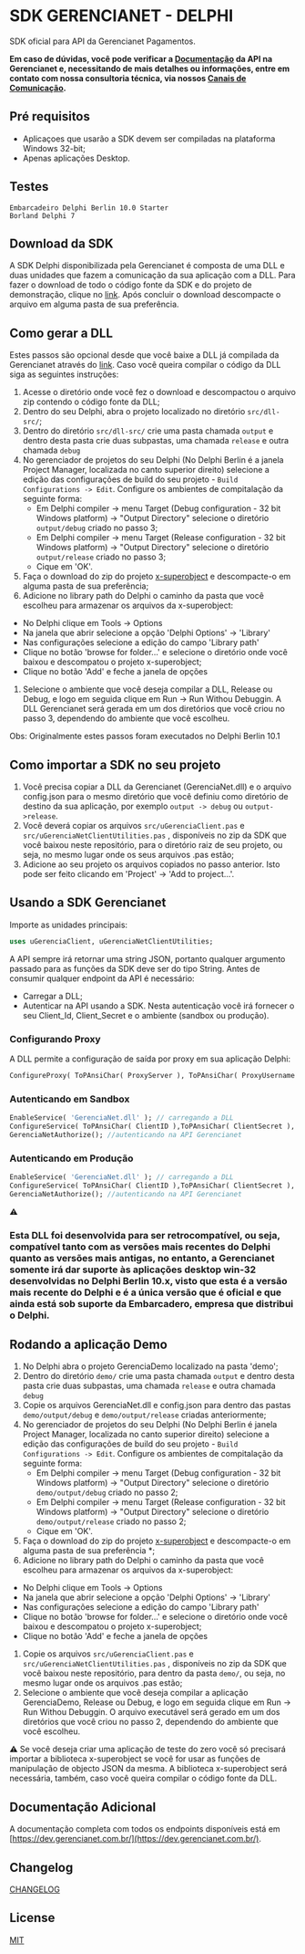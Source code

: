 # SDK GERENCIANET - DELPHI

SDK oficial para API da Gerencianet Pagamentos.

**Em caso de dúvidas, você pode verificar a [Documentação](https://docs.gerencianet.com.br) da API na Gerencianet e, necessitando de mais detalhes ou informações, entre em contato com nossa consultoria técnica, via nossos [Canais de Comunicação](https://gerencianet.com.br/central-de-ajuda).**

## Pré requisitos
* Aplicaçoes que usarão a SDK devem ser compiladas na plataforma Windows 32-bit;
* Apenas aplicações Desktop.

## Testes
```
Embarcadeiro Delphi Berlin 10.0 Starter
Borland Delphi 7
```

## Download da SDK

A SDK Delphi disponibilizada pela Gerencianet é composta de uma DLL e duas unidades que fazem a comunicação da sua aplicação com a DLL. Para fazer o download de todo o código fonte da SDK e do projeto de demonstração, clique no [link](https://github.com/gerencianet/gn-api-sdk-delphi/archive/master.zip).
Após concluir o download descompacte o arquivo em alguma pasta de sua preferência.

## Como gerar a DLL

Estes passos são opcional desde que você baixe a DLL já compilada da Gerencianet através do [link](https://github.com/gerencianet/gn-api-sdk-delphi/tree/master/src/dll-compilada). Caso você queira compilar o código da DLL siga as seguintes instruções:

1. Acesse o diretório onde você fez o download e descompactou o arquivo zip contendo o código fonte da DLL;
1. Dentro do seu Delphi, abra o projeto localizado no diretório ```src/dll-src/```;
1. Dentro do diretório ```src/dll-src/``` crie uma pasta chamada ```output``` e dentro desta pasta crie duas subpastas, uma chamada ```release``` e outra chamada ```debug```
1. No gerenciador de projetos do seu Delphi (No Delphi Berlin é a janela Project Manager, localizada no canto superior direito) selecione a edição das configurações de build do seu projeto - ```Build Configurations -> Edit```. Configure os ambientes de compitalação da seguinte forma:
	- Em Delphi compiler -> menu Target (Debug configuration - 32 bit Windows platform) -> "Output Directory" selecione o diretório ```output/debug``` criado no passo 3;
	- Em Delphi compiler -> menu Target (Release configuration - 32 bit Windows platform) -> "Output Directory" selecione o diretório ```output/release``` criado no passo 3;
	- Cique em 'OK'.
1. Faça o download do zip do projeto [x-superobject](https://github.com/onryldz/x-superobject) e descompacte-o em alguma pasta de sua preferência;
1. Adicione no library path do Delphi o caminho da pasta que você escolheu para armazenar os arquivos da x-superobject:
  - No Delphi clique em Tools -> Options
  - Na janela que abrir selecione a opção 'Delphi Options' -> 'Library' 
  - Nas configurações selecione a edição do campo 'Library path'
  - Clique no botão 'browse for folder...' e selecione o diretório onde você baixou e descompatou o projeto x-superobject;
  - Clique no botão 'Add' e feche a janela de opções

1. Selecione o ambiente que você deseja compilar a DLL, Release ou Debug, e logo em seguida clique em Run -> Run Withou Debuggin. A DLL Gerencianet será gerada em um dos diretórios que você criou no passo 3, dependendo do ambiente que você escolheu.

Obs: Originalmente estes passos foram executados no Delphi Berlin 10.1

## Como importar a SDK no seu projeto

1. Você precisa copiar a DLL da Gerencianet (GerenciaNet.dll) e o arquivo config.json para o mesmo diretório que você definiu como diretório de destino da sua aplicação, por exemplo ```output -> debug``` ou ```output->release```.
1. Você deverá copiar os arquivos ```src/uGerenciaClient.pas``` e ```src/uGerenciaNetClientUtilities.pas``` , disponíveis no zip da SDK que você  baixou neste repositório, para o diretório raiz de seu projeto, ou seja, no mesmo lugar onde os seus arquivos .pas estão;
3. Adicione ao seu projeto os arquivos copiados no passo anterior. Isto pode ser feito clicando em 'Project' -> 'Add to project...'.


## Usando a SDK Gerencianet

Importe as unidades principais:
```pascal
uses uGerenciaClient, uGerenciaNetClientUtilities;
```

A API sempre irá retornar uma string JSON, portanto qualquer argumento passado para as funções da SDK deve ser do tipo String.
Antes de consumir qualquer endpoint da API é necessário:
* Carregar a DLL;
* Autenticar na API usando a SDK. Nesta autenticação você irá fornecer o seu Client_Id, Client_Secret e o ambiente (sandbox ou produção).

### Configurando Proxy

A DLL permite a configuração de saída por proxy em sua aplicação Delphi:

```pascal
ConfigureProxy( ToPAnsiChar( ProxyServer ), ToPAnsiChar( ProxyUsername ), ToPAnsiChar( ProxyPassword ), ProxyPort );
```

### Autenticando em Sandbox

```pascal
EnableService( 'GerenciaNet.dll' ); // carregando a DLL
ConfigureService( ToPAnsiChar( ClientID ),ToPAnsiChar( ClientSecret ),'sandbox','config.json',ToPAnsiChar(PartnerToken) ); //passando as credenciais para a DLL
GerenciaNetAuthorize(); //autenticando na API Gerencianet
```

### Autenticando em Produção

```pascal
EnableService( 'GerenciaNet.dll' ); // carregando a DLL
ConfigureService( ToPAnsiChar( ClientID ),ToPAnsiChar( ClientSecret ),'api','config.json',ToPAnsiChar(PartnerToken) ); //passando as credenciais para a DLL
GerenciaNetAuthorize(); //autenticando na API Gerencianet
```

:warning: 
### Esta DLL foi desenvolvida para ser retrocompatível, ou seja, compatível tanto com as versões mais recentes do Delphi quanto as versões mais antigas, no entanto, a Gerencianet somente irá dar suporte às aplicações desktop win-32 desenvolvidas no Delphi Berlin 10.x, visto que esta é a versão mais recente do Delphi e é a única versão que é oficial e que ainda está sob suporte da Embarcadero, empresa que distribui o Delphi.

## Rodando a aplicação Demo

1. No Delphi abra o projeto GerenciaDemo localizado na pasta 'demo';
1. Dentro do diretório ```demo/``` crie uma pasta chamada ```output``` e dentro desta pasta crie duas subpastas, uma chamada ```release``` e outra chamada ```debug```
1. Copie os arquivos GerenciaNet.dll e config.json para dentro das pastas ```demo/output/debug``` e ```demo/output/release``` criadas anteriormente;
1. No gerenciador de projetos do seu Delphi (No Delphi Berlin é janela Project Manager, localizada no canto superior direito) selecione a edição das configurações de build do seu projeto - ```Build Configurations -> Edit```. Configure os ambientes de compitalação da seguinte forma:
	- Em Delphi compiler -> menu Target (Debug configuration - 32 bit Windows platform) -> "Output Directory" selecione o diretório ```demo/output/debug``` criado no passo 2;
	- Em Delphi compiler -> menu Target (Release configuration - 32 bit Windows platform) -> "Output Directory" selecione o diretório ```demo/output/release``` criado no passo 2;
	- Cique em 'OK'.
1. Faça o download do zip do projeto [x-superobject](https://github.com/onryldz/x-superobject) e descompacte-o em alguma pasta de sua preferência *;
1. Adicione no library path do Delphi o caminho da pasta que você escolheu para armazenar os arquivos da x-superobject:
  - No Delphi clique em Tools -> Options
  - Na janela que abrir selecione a opção 'Delphi Options' -> 'Library' 
  - Nas configurações selecione a edição do campo 'Library path'
  - Clique no botão 'browse for folder...' e selecione o diretório onde você baixou e descompatou o projeto x-superobject;
  - Clique no botão 'Add' e feche a janela de opções
1. Copie os arquivos ```src/uGerenciaClient.pas``` e ```src/uGerenciaNetClientUtilities.pas``` , disponíveis no zip da SDK que você  baixou neste repositório, para dentro da pasta ```demo/```, ou seja, no mesmo lugar onde os arquivos .pas estão;
1. Selecione o ambiente que você deseja compilar a aplicação GerenciaDemo, Release ou Debug, e logo em seguida clique em Run -> Run Withou Debuggin. O arquivo executável será gerado em um dos diretórios que você criou no passo 2, dependendo do ambiente que você escolheu.

:warning:
Se você deseja criar uma aplicação de teste do zero você só precisará importar a biblioteca x-superobject se você for usar as funções de manipulação de objecto JSON da mesma. A biblioteca x-superobject será necessária, também, caso você queira compilar o código fonte da DLL.

## Documentação Adicional

A documentação completa com todos os endpoints disponíveis está em [https://dev.gerencianet.com.br/](https://dev.gerencianet.com.br/).

## Changelog

[CHANGELOG](CHANGELOG.md)

## License ##
[MIT](LICENSE)
